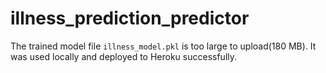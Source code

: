 # illness_prediction_predictor
The trained model file `illness_model.pkl` is too large to upload(180 MB).
It was used locally and deployed to Heroku successfully.

